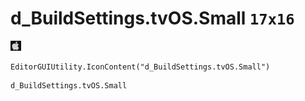 # d_BuildSettings.tvOS.Small `17x16`
<img src="/img/d_BuildSettings.tvOS.Small.png" width=17 height=16>

``` CSharp
EditorGUIUtility.IconContent("d_BuildSettings.tvOS.Small")
```
```
d_BuildSettings.tvOS.Small
```
